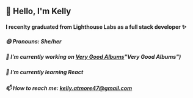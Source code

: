 ## 👋 Hello, I'm Kelly

#### I recenlty graduated from Lighthouse Labs as a full stack developer ✨

##### 😄 Pronouns: She/her

##### 🔭 I’m currently working on [Very Good Albums](https://www.figma.com/file/FnKAW5u8dQw7thw6NagISV/album-site?node-id=0%3A1)"Very Good Albums")
##### 🌱 I’m currently learning React
##### 📫 How to reach me: kelly.atmore47@gmail.com





<!--
**KellyAtmore/KellyAtmore** is a ✨ _special_ ✨ repository because its `README.md` (this file) appears on your GitHub profile.

Here are some ideas to get you started:


- 🔭 I’m currently working on ...
- 🌱 I’m currently learning React
- 👯 I’m looking to collaborate on ...
- 🤔 I’m looking for help with ...
- 💬 Ask me about ...
- 📫 How to reach me: ...
- 😄 Pronouns: ...
- ⚡ Fun fact: ...
-->

